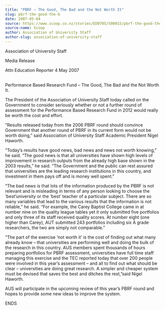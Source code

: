 ```yaml
---
title: "PBRF – The Good, The Bad and the Not Worth It"
slug: pbrf-the-good-the-b
date: 2007-05-04
source: https://www.scoop.co.nz/stories/ED0705/S00015/pbrf-the-good-the-b
source-name: Scoop
author: Association of University Staff
author-slug: association-of-university-staff
---
```


<p>Association of University Staff</p>

<p>Media Release</p>

<p>Attn
Education Reporter                                          
4 May 2007</p>

<p><br>Performance Based Research Fund – The
Good, The Bad and the Not Worth It.</p>

<p>The President of the
Association of University Staff today called on the
Government to consider seriously whether or not a further
round of assessment for the Performance Based Research Fund
in 2012 would really be worth the cost and
effort.</p>

<p>“Results released today from the 2006 PBRF round
should convince Government that another round of PBRF in its
current form would not be worth doing,” said Association
of University Staff Academic President Nigel
Haworth.</p>

<p>“Today’s results have good news, bad news and
news not worth knowing,” he said. “The good news is that
all universities have shown high levels of improvement in
research outputs from the already high base shown in the
2003 results,” he said.  “The Government and the public
can rest assured that universities are the leading research
institutions in this country, and investment in them pays
off and is money well spent.”<p>

<p>“The bad news is that
lots of the information produced by the PBRF is not relevant
and is misleading in terms of any person looking to choose
the ‘best’university or the ‘best’ teacher of a
particular subject.  There are so many variables that lead
to the various results that the information is not
reliable,” he said.  “For example, the Carey Baptist
College came in at number nine on the quality league tables
yet it only submitted five portfolios and only three of its
staff received quality scores.   At number eight (one higher
than Carey), AUT submitted 243 portfolios including six A
grade researchers, the two are simply not
comparable.”<p>
<p>“The part of the exercise ‘not worth
it’ is the cost of finding out what many already know –
that universities are performing well and doing the bulk of
the research in this country.  AUS members spent thousands
of hours preparing portfolios for PBRF assessment,
universities have full time staff managing this exercise and
the TEC reported today that over 200 people were involved in
this year’s assessment – and all to find out what should
be clear – universities are doing great research.  A
simpler and cheaper system must be devised that saves the
best and ditches the rest,”said Nigel Haworth.</p>

<p>AUS will
participate in the upcoming review of this year’s PBRF
round and hopes to provide some new ideas to improve the
system.</p>

<p>ENDS<p>
         